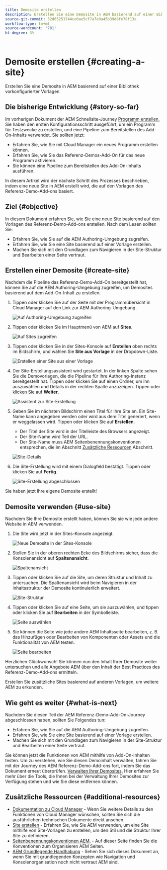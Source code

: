 ```yaml
---
title: Demosite erstellen
description: Erstellen Sie eine Demosite in AEM basierend auf einer Bibliothek vorkonfigurierter Vorlagen.
source-git-commit: 52d65251744ce0ae5cf7a7e0a45b39d8fe78f13a
workflow-type: tm+mt
source-wordcount: '781'
ht-degree: 3%

---
```



# Demosite erstellen {#creating-a-site}

Erstellen Sie eine Demosite in AEM basierend auf einer Bibliothek vorkonfigurierter Vorlagen.

## Die bisherige Entwicklung {#story-so-far}

Im vorherigen Dokument der AEM Schnellsite-Journey [Programm erstellen,](create-program.md) Sie haben den ersten Konfigurationsschritt ausgeführt, um ein Programm für Testzwecke zu erstellen, und eine Pipeline zum Bereitstellen des Add-On-Inhalts verwendet. Sie sollten jetzt:

* Erfahren Sie, wie Sie mit Cloud Manager ein neues Programm erstellen können.
* Erfahren Sie, wie Sie das Referenz-Demos-Add-On für das neue Programm aktivieren.
* Sie können eine Pipeline zum Bereitstellen des Add-On-Inhalts ausführen.

In diesem Artikel wird der nächste Schritt des Prozesses beschrieben, indem eine neue Site in AEM erstellt wird, die auf den Vorlagen des Referenz-Demo-Add-ons basiert.

## Ziel {#objective}

In diesem Dokument erfahren Sie, wie Sie eine neue Site basierend auf den Vorlagen des Referenz-Demo-Add-ons erstellen. Nach dem Lesen sollten Sie:

* Erfahren Sie, wie Sie auf die AEM Authoring-Umgebung zugreifen.
* Erfahren Sie, wie Sie eine Site basierend auf einer Vorlage erstellen.
* Machen Sie sich mit den Grundlagen zum Navigieren in der Site-Struktur und Bearbeiten einer Seite vertraut.

## Erstellen einer Demosite {#create-site}

Nachdem die Pipeline das Referenz-Demo-Add-On bereitgestellt hat, können Sie auf die AEM Authoring-Umgebung zugreifen, um Demosites basierend auf dem Add-On-Inhalt zu erstellen.

1. Tippen oder klicken Sie auf der Seite mit der Programmübersicht in Cloud Manager auf den Link zur AEM Authoring-Umgebung.

   ![Auf Authoring-Umgebung zugreifen](assets/access-author.png)

1. Tippen oder klicken Sie im Hauptmenü von AEM auf **Sites**.

   ![Auf Sites zugreifen](assets/access-sites.png)

1. Tippen oder klicken Sie in der Sites-Konsole auf **Erstellen** oben rechts im Bildschirm, und wählen Sie **Site aus Vorlage** in der Dropdown-Liste.

   ![Erstellen einer Site aus einer Vorlage](assets/create-site-from-template.png)

1. Der Site-Erstellungsassistent wird gestartet. In der linken Spalte sehen Sie die Demovorlagen, die die Pipeline für Ihre Authoring-Instanz bereitgestellt hat. Tippen oder klicken Sie auf einen Ordner, um ihn auszuwählen und Details in der rechten Spalte anzuzeigen. Tippen oder klicken Sie auf **Weiter**.

   ![Assistent zur Site-Erstellung](assets/site-creation-wizard.png)

1. Geben Sie im nächsten Bildschirm einen Titel für Ihre Site an. Ein Site-Name kann angegeben werden oder wird aus dem Titel generiert, wenn er weggelassen wird. Tippen oder klicken Sie auf **Erstellen**.

   * Der Titel der Site wird in der Titelleiste des Browsers angezeigt.
   * Der Site-Name wird Teil der URL.
   * Der Site-Name muss AEM Seitenbenennungskonventionen entsprechen, die im Abschnitt [Zusätzliche Ressourcen](#additional-resources) Abschnitt.

   ![Site-Details](assets/site-details.png)

1. Die Site-Erstellung wird mit einem Dialogfeld bestätigt. Tippen oder klicken Sie auf **Fertig**.

   ![Site-Erstellung abgeschlossen](assets/site-creation-complete.png)

Sie haben jetzt Ihre eigene Demosite erstellt!

## Demosite verwenden {#use-site}

Nachdem Sie Ihre Demosite erstellt haben, können Sie sie wie jede andere Website in AEM verwenden.

1. Die Site wird jetzt in der Sites-Konsole angezeigt.

   ![Neue Demosite in der Sites-Konsole](assets/new-demo-site.png)

1. Stellen Sie in der oberen rechten Ecke des Bildschirms sicher, dass die Konsolenansicht auf **Spaltenansicht**.

   ![Spaltenansicht](assets/column-view.png)

1. Tippen oder klicken Sie auf die Site, um deren Struktur und Inhalt zu untersuchen. Die Spaltenansicht wird beim Navigieren in der Inhaltsstruktur der Demosite kontinuierlich erweitert.

   ![Site-Struktur](assets/site-structure.png)

1. Tippen oder klicken Sie auf eine Seite, um sie auszuwählen, und tippen oder klicken Sie auf **Bearbeiten** in der Symbolleiste.

   ![Seite auswählen](assets/select-page.png)

1. Sie können die Seite wie jede andere AEM Inhaltsseite bearbeiten, z. B. das Hinzufügen oder Bearbeiten von Komponenten oder Assets und die Funktionalität von AEM testen.

   ![Seite bearbeiten](assets/edit-page.png)

Herzlichen Glückwunsch! Sie können nun den Inhalt Ihrer Demosite weiter untersuchen und alle Angebote AEM über den Inhalt der Best Practices des Referenz-Demo-Add-ons ermitteln.

Erstellen Sie zusätzliche Sites basierend auf anderen Vorlagen, um weitere AEM zu erkunden.

## Wie geht es weiter {#what-is-next}

Nachdem Sie diesen Teil der AEM Referenz-Demo-Add-On-Journey abgeschlossen haben, sollten Sie Folgendes tun:

* Erfahren Sie, wie Sie auf die AEM Authoring-Umgebung zugreifen.
* Erfahren Sie, wie Sie eine Site basierend auf einer Vorlage erstellen.
* Machen Sie sich mit den Grundlagen zum Navigieren in der Site-Struktur und Bearbeiten einer Seite vertraut.

Sie können jetzt die Funktionen von AEM mithilfe von Add-On-Inhalten testen. Um zu verstehen, wie Sie diesen Demoinhalt verwalten, fahren Sie mit der Journey des AEM Referenz-Demo-Add-ons fort, indem Sie das Dokument erneut überprüfen. [Verwalten Ihrer Demosites,](manage.md) Hier erfahren Sie mehr über die Tools, die Ihnen bei der Verwaltung Ihrer Demosites zur Verfügung stehen und wie Sie diese entfernen können.

## Zusätzliche Ressourcen {#additional-resources}

* [Dokumentation zu Cloud Manager](https://experienceleague.adobe.com/docs/experience-manager-cloud-service/onboarding/onboarding-concepts/cloud-manager-introduction.html) - Wenn Sie weitere Details zu den Funktionen von Cloud Manager wünschen, sollten Sie sich die ausführlichen technischen Dokumente direkt ansehen.
* [Site erstellen](/help/sites-cloud/administering/site-creation/create-site.md) - Erfahren Sie, wie Sie AEM verwenden, um eine Site mithilfe von Site-Vorlagen zu erstellen, um den Stil und die Struktur Ihrer Site zu definieren.
* [Seitenbenennungskonventionen AEM.](/help/sites-cloud/authoring/fundamentals/organizing-pages.md#page-name-restrictions-and-best-practices) - Auf dieser Seite finden Sie die Konventionen zum Organisieren AEM Seiten.
* [AEM Grundlegende Handhabung](/help/sites-cloud/authoring/getting-started/basic-handling.md) - Sehen Sie sich dieses Dokument an, wenn Sie mit grundlegenden Konzepten wie Navigation und Konsolenorganisation noch nicht vertraut AEM sind.